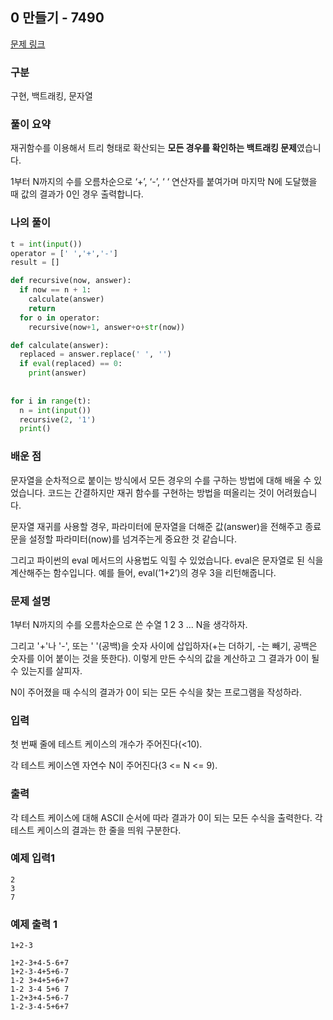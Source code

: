 ## 0 만들기 - 7490

[문제 링크](https://www.acmicpc.net/problem/7490)

### 구분

구현, 백트래킹, 문자열

### 풀이 요약

재귀함수를 이용해서 트리 형태로 확산되는 **모든 경우를 확인하는 백트래킹 문제**였습니다.

1부터 N까지의 수를 오름차순으로 ‘+’, ‘-’, ‘ ‘ 연산자를 붙여가며 마지막 N에 도달했을 때 값의 결과가 0인 경우 출력합니다.

### 나의 풀이

```python
t = int(input())
operator = [' ','+','-']
result = []

def recursive(now, answer):
  if now == n + 1:
    calculate(answer)
    return
  for o in operator:
    recursive(now+1, answer+o+str(now))

def calculate(answer):
  replaced = answer.replace(' ', '')
  if eval(replaced) == 0:
    print(answer)
  
  
for i in range(t):
  n = int(input())
  recursive(2, '1')
  print()
```

### 배운 점

문자열을 순차적으로 붙이는 방식에서 모든 경우의 수를 구하는 방법에 대해 배울 수 있었습니다. 코드는 간결하지만 재귀 함수를 구현하는 방법을 떠올리는 것이 어려웠습니다.

문자열 재귀를 사용할 경우, 파라미터에 문자열을 더해준 값(answer)을 전해주고 종료문을 설정할 파라미터(now)를 넘겨주는게 중요한 것 같습니다.

그리고 파이썬의 eval 메서드의 사용법도 익힐 수 있었습니다. eval은 문자열로 된 식을 계산해주는 함수입니다. 예를 들어, eval(’1+2’)의 경우 3을 리턴해줍니다.

### 문제 설명

1부터 N까지의 수를 오름차순으로 쓴 수열 1 2 3 ... N을 생각하자.

그리고 '+'나 '-', 또는 ' '(공백)을 숫자 사이에 삽입하자(+는 더하기, -는 빼기, 공백은 숫자를 이어 붙이는 것을 뜻한다). 이렇게 만든 수식의 값을 계산하고 그 결과가 0이 될 수 있는지를 살피자.

N이 주어졌을 때 수식의 결과가 0이 되는 모든 수식을 찾는 프로그램을 작성하라.

### 입력

첫 번째 줄에 테스트 케이스의 개수가 주어진다(<10).

각 테스트 케이스엔 자연수 N이 주어진다(3 <= N <= 9).

### 출력

각 테스트 케이스에 대해 ASCII 순서에 따라 결과가 0이 되는 모든 수식을 출력한다. 각 테스트 케이스의 결과는 한 줄을 띄워 구분한다.

### 예제 입력1

```
2
3
7
```

### 예제 출력 1
```
1+2-3

1+2-3+4-5-6+7
1+2-3-4+5+6-7
1-2 3+4+5+6+7
1-2 3-4 5+6 7
1-2+3+4-5+6-7
1-2-3-4-5+6+7
```